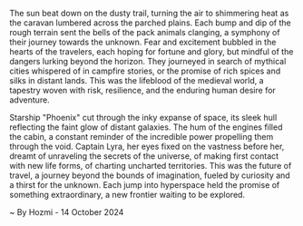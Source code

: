 
The sun beat down on the dusty trail, turning the air to shimmering heat as the caravan lumbered across the parched plains. Each bump and dip of the rough terrain sent the bells of the pack animals clanging, a symphony of their journey towards the unknown. Fear and excitement bubbled in the hearts of the travelers, each hoping for fortune and glory, but mindful of the dangers lurking beyond the horizon. They journeyed in search of mythical cities whispered of in campfire stories, or the promise of rich spices and silks in distant lands. This was the lifeblood of the medieval world, a tapestry woven with risk, resilience, and the enduring human desire for adventure.

Starship "Phoenix" cut through the inky expanse of space, its sleek hull reflecting the faint glow of distant galaxies.  The hum of the engines filled the cabin, a constant reminder of the incredible power propelling them through the void.  Captain Lyra, her eyes fixed on the vastness before her, dreamt of unraveling the secrets of the universe, of making first contact with new life forms, of charting uncharted territories. This was the future of travel, a journey beyond the bounds of imagination, fueled by curiosity and a thirst for the unknown. Each jump into hyperspace held the promise of something extraordinary, a new frontier waiting to be explored. 

~ By Hozmi - 14 October 2024
